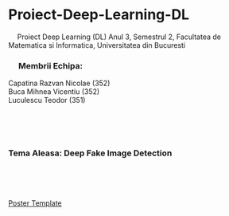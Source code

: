 # Proiect-Deep-Learning-DL
&emsp; Proiect Deep Learning (DL) Anul 3, Semestrul 2, Facultatea de Matematica si Informatica, Universitatea din Bucuresti

### &emsp; Membrii Echipa: <br/>
Capatina Razvan Nicolae ($352$) <br/>
Buca Mihnea Vicentiu ($352$) <br/>
Luculescu Teodor ($351$) <br/>

<br/>
<br/>
<br/>

### Tema Aleasa: Deep Fake Image Detection <br/>

<br/>
<br/>
<br/>

[Poster Template](https://www.overleaf.com/project/new/template/34882?id=991907223&latexEngine=lualatex&mainFile=poster.tex&templateName=Unofficial+Poster+Template+for+University+of+Oxford&texImage=texlive-full%3A2023.1)

